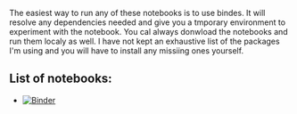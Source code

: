 The easiest way to run any of these notebooks is to use bindes. It will resolve any dependencies needed and give you a tmporary environment to experiment with the notebook. You cal always donwload the notebooks and run them localy as well. I have not kept an exhaustive list of the packages I'm using and you will have to install any missiing ones yourself. 

## List of notebooks:

* [![Binder](https://mybinder.org/badge_logo.svg)](https://mybinder.org/v2/gh/elswit/demos/HEAD?labpath=Dimensionality%2520Reduction.ipynb)
 
